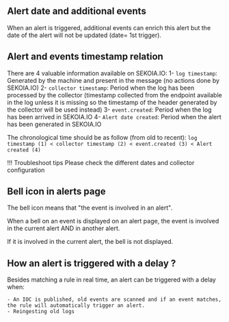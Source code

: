 ## Alert date and additional events

When an alert is triggered, additional events can enrich this alert but the date of the alert will not be updated (date= 1st trigger). 

## Alert and events timestamp relation

There are 4 valuable information available on SEKOIA.IO:
1- `log timestamp`:            Generated by the machine and present in the message (no actions done by SEKOIA.IO)
2- `collector timestamp`:      Period when the log has been processed by the collector (timestamp collected from the endpoint available in the log unless it is missing so the timestamp of the header generated by the collector will be used instead)
3- `event.created`:            Period when the log has been arrived in SEKOIA.IO
4- `Alert date created`:       Period when the alert has been generated in SEKOIA.IO

The chronological time should be as follow (from old to recent):
`log timestamp (1) < collector timestamp (2) < event.created (3) < Alert created (4)`

!!! Troubleshoot tips
    Please check the different dates and collector configuration


## Bell icon in alerts page

The bell icon means that "the event is involved in an alert". 

When a bell on an event is displayed on an alert page, the event is involved in the current alert AND in another alert.

If it is involved in the current alert, the bell is not displayed.

## How an alert is triggered with a delay ?

Besides matching a rule in real time, an alert can be triggered with a delay when: 

    - An IOC is published, old events are scanned and if an event matches, the rule will automatically trigger an alert. 
    - Reingesting old logs
